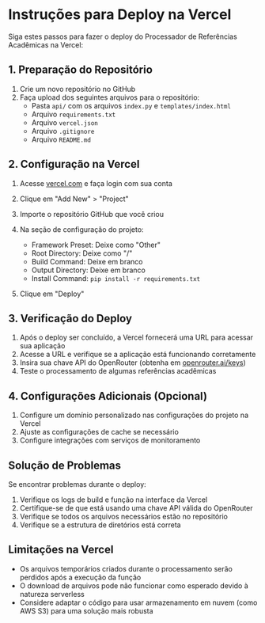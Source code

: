 # Instruções para Deploy na Vercel

Siga estes passos para fazer o deploy do Processador de Referências Acadêmicas na Vercel:

## 1. Preparação do Repositório

1. Crie um novo repositório no GitHub
2. Faça upload dos seguintes arquivos para o repositório:
   - Pasta `api/` com os arquivos `index.py` e `templates/index.html`
   - Arquivo `requirements.txt`
   - Arquivo `vercel.json`
   - Arquivo `.gitignore`
   - Arquivo `README.md`

## 2. Configuração na Vercel

1. Acesse [vercel.com](https://vercel.com) e faça login com sua conta
2. Clique em "Add New" > "Project"
3. Importe o repositório GitHub que você criou
4. Na seção de configuração do projeto:
   - Framework Preset: Deixe como "Other"
   - Root Directory: Deixe como "/"
   - Build Command: Deixe em branco
   - Output Directory: Deixe em branco
   - Install Command: `pip install -r requirements.txt`

5. Clique em "Deploy"

## 3. Verificação do Deploy

1. Após o deploy ser concluído, a Vercel fornecerá uma URL para acessar sua aplicação
2. Acesse a URL e verifique se a aplicação está funcionando corretamente
3. Insira sua chave API do OpenRouter (obtenha em [openrouter.ai/keys](https://openrouter.ai/keys))
4. Teste o processamento de algumas referências acadêmicas

## 4. Configurações Adicionais (Opcional)

1. Configure um domínio personalizado nas configurações do projeto na Vercel
2. Ajuste as configurações de cache se necessário
3. Configure integrações com serviços de monitoramento

## Solução de Problemas

Se encontrar problemas durante o deploy:

1. Verifique os logs de build e função na interface da Vercel
2. Certifique-se de que está usando uma chave API válida do OpenRouter
3. Verifique se todos os arquivos necessários estão no repositório
4. Verifique se a estrutura de diretórios está correta

## Limitações na Vercel

- Os arquivos temporários criados durante o processamento serão perdidos após a execução da função
- O download de arquivos pode não funcionar como esperado devido à natureza serverless
- Considere adaptar o código para usar armazenamento em nuvem (como AWS S3) para uma solução mais robusta 